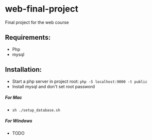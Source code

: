 # web-final-project
Final project for the web course

## Requirements:
* Php
* mysql

## Installation:
* Start a php server in project root: `php -S localhost:9000 -t public`
* Install mysql and don't set root password
##### For Mac
* `sh ./setup_database.sh`
##### For Windows
* TODO